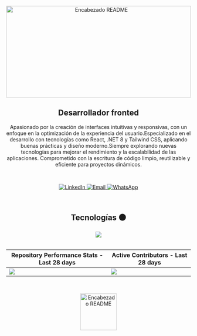 <p align="center">
  <img src="https://i.pinimg.com/originals/e2/66/13/e266138bb630631635e4733cd5a5e6f5.gif" alt="Encabezado README" width="100%" height="250px">
</p>



<h2 align="center">Desarrollador  fronted</h2>


<p align="center">
Apasionado por la creación de interfaces intuitivas y responsivas, con un enfoque en la optimización de la experiencia del usuario.Especializado en el desarrollo con tecnologías como React, .NET 8 y Tailwind CSS, aplicando buenas prácticas y diseño moderno.Siempre explorando nuevas tecnologías para mejorar el rendimiento y la escalabilidad de las aplicaciones.
Comprometido con la escritura de código limpio, reutilizable y eficiente para proyectos dinámicos.
</p>

<br>

<p align="center">

  <a href="https://www.linkedin.com/in/alejox" target="_blank">
    <img src="https://img.shields.io/badge/LinkedIn-000?style=for-the-badge&logo=linkedin&logoColor=white" alt="LinkedIn">
  </a>
  <a href="mailto:alejandroamayac8@gmail.com">
    <img src="https://img.shields.io/badge/Email-000?style=for-the-badge&logo=gmail&logoColor=white" alt="Email">
  </a>
  <a href="https://wa.me/573195121850" target="_blank">
    <img src="https://img.shields.io/badge/WhatsApp-000?style=for-the-badge&logo=whatsapp&logoColor=white" alt="WhatsApp">
  </a>
</p>

<br>

<h2 align="center">Tecnologías ⚫</h2>

<div style="display: flex; justify-content: center; flex-wrap: wrap; ">
  <a href="https://skillicons.dev">
    <img src="https://skillicons.dev/icons?i=git,css,discord,express,figma,redis,github,html,java,js,mongodb,mysql,nextjs,nodejs,postman,py,react,redux,tailwind,ts,vscode,angular" 
    style="max-width: 100%; height: auto; display: block;"/>
  </a>
</div>

<br>

| Repository Performance Stats - Last 28 days | Active Contributors - Last 28 days |
| ----------- | ----------- |
|<img src="https://next.ossinsight.io/widgets/official/compose-last-28-days-stats/thumbnail.png?repo_id=41986369&image_size=auto" />|<img src="https://next.ossinsight.io/widgets/official/compose-recent-active-contributors/thumbnail.png?repo_id=41986369&limit=100&image_size=auto"/>|

<br>

<p align="center">
  <img src="https://i.pinimg.com/originals/dc/95/0e/dc950ef1fccd120286c679e25eb34e29.gif" alt="Encabezado README" width="100px" height="100px">
</p>




